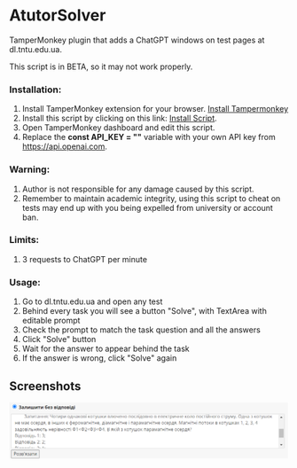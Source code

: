 # AtutorSolver
 TamperMonkey plugin that adds a ChatGPT windows on test pages at dl.tntu.edu.ua.

This script is in BETA, so it may not work properly.

### Installation:
 1. Install TamperMonkey extension for your browser. [Install Tampermonkey](https://chrome.google.com/webstore/detail/tampermonkey/dhdgffkkebhmkfjojejmpbldmpobfkfo?utm_source=ext_sidebar&hl=uk)
 2. Install this script by clicking on this link: [Install Script](https://greasyfork.org/en/scripts/474734-atutorsolver).
 3. Open TamperMonkey dashboard and edit this script.
 4. Replace the **const API_KEY = ""** variable with your own API key from https://api.openai.com.

### Warning:
 1. Author is not responsible for any damage caused by this script.
 2. Remember to maintain academic integrity, using this script to cheat on tests may end up with you being expelled from university or account ban.

### Limits:
 1. 3 requests to ChatGPT per minute

### Usage:
 1. Go to dl.tntu.edu.ua and open any test
 2. Behind every task you will see a button "Solve", with TextArea with editable prompt
 3. Check the prompt to match the task question and all the answers
 4. Click "Solve" button
 5. Wait for the answer to appear behind the task
 6. If the answer is wrong, click "Solve" again

## Screenshots
<p align="center">
  <img src="example.png" alt="example" title="example"/>
</p>

